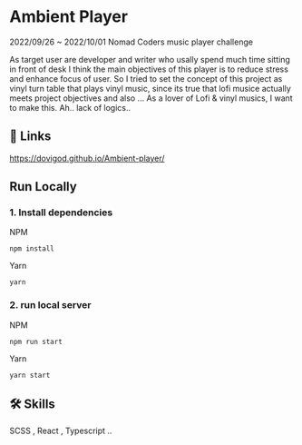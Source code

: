 # Ambient Player
2022/09/26 ~ 2022/10/01 Nomad Coders music player challenge

As target user are developer and writer who usally spend much time sitting in front of desk
 I think the main objectives of this player is to reduce stress and enhance focus of user.
 So I tried to set the concept of this project as vinyl turn table that plays vinyl music, since  its  true that lofi musice actually meets project objectives and also ...
As a lover of Lofi & vinyl musics, I want to make this. Ah.. lack of logics..



## 🔗 Links
https://dovigod.github.io/Ambient-player/


## Run Locally

### 1. Install dependencies


NPM
````
npm install
````
Yarn
````
yarn
````

### 2. run local server

NPM
````
npm run start
````
Yarn
````
yarn start
````

## 🛠 Skills
SCSS , React , Typescript ..



